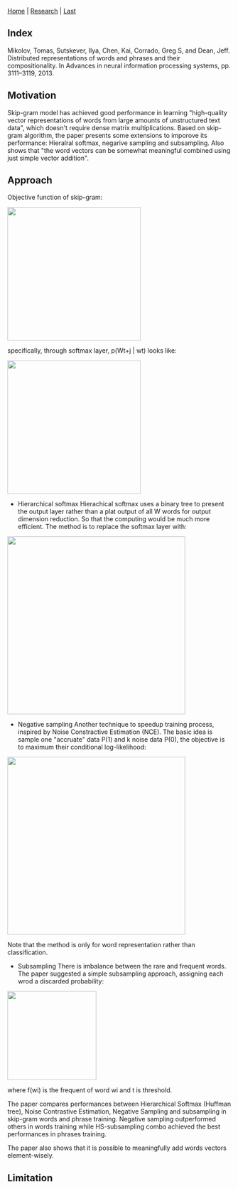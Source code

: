 [Home](https://clojia.github.io/) | [Research](https://clojia.github.io/research/) | [Last](https://clojia.github.io/research/2018-08-IR-RNN-BP)

## Index
Mikolov, Tomas, Sutskever, Ilya, Chen, Kai, Corrado, Greg S, and Dean, Jeff. Distributed representations
of words and phrases and their compositionality. In Advances in neural information
processing systems, pp. 3111–3119, 2013.

## Motivation
Skip-gram model has achieved good performance in learning "high-quality vector representations of words from large amounts of unstructured text data", which doesn't require dense matrix multiplications. Based on skip-gram algorithm, the paper presents some extensions to imporove its performance: Hieralral softmax, negarive sampling and subsampling. Also shows that "the word vectors can be somewhat meaningful combined using just simple vector addition".

## Approach
Objective function of skip-gram:

<img src="https://github.com/clojia/clojia.github.io/blob/master/images/skipgram.png" width="300"/>

specifically, through softmax layer, p(Wt+j | wt) looks like:

<img src="https://github.com/clojia/clojia.github.io/blob/master/images/skipgramp.png" width="300"/> 

- Hierarchical softmax
Hierachical softmax uses a binary tree to present the output layer rather than a plat output of all W words for output dimension reduction. So that the computing would be much more efficient. The method is to replace the softmax layer with:

<img src="https://github.com/clojia/clojia.github.io/blob/master/images/hs.png" width="400"/> 

- Negative sampling
Another technique to speedup training process, inspired by Noise Constractive Estimation (NCE). The basic idea is sample one "accruate" data P(1) and k noise data P(0), the objective is to maximum their conditional log-likelihood:

<img src="https://github.com/clojia/clojia.github.io/blob/master/images/ns.png" width="400"/> 

Note that the method is only for word representation rather than classification.

- Subsampling
There is imbalance between the rare and frequent words. The paper suggested a simple subsampling approach, assigning each wrod a discarded probability:

<img src="https://github.com/clojia/clojia.github.io/blob/master/images/sub.png" width="200"/> 

where f(wi) is the frequent of word wi and t is threshold.

The paper compares performances between Hierarchical Softmax (Huffman tree), Noise Contrastive Estimation, Negative Sampling and subsampling in skip-gram words and phrase training. Negative sampling outperformed others in words training while HS-subsampling combo achieved the best performances in phrases training.

The paper also shows that it is possible to meaningfully add words vectors element-wisely.

## Limitation 
